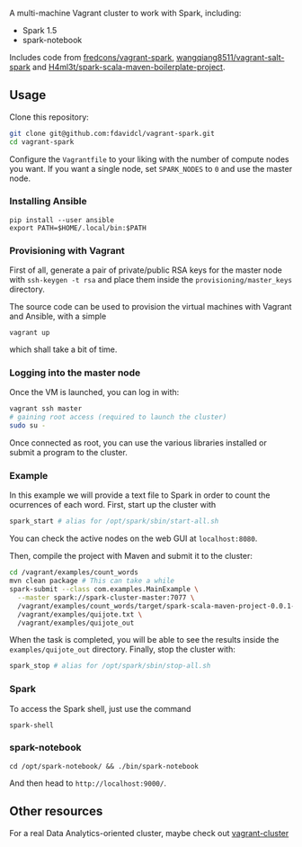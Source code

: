 A multi-machine Vagrant cluster to work with Spark, including:
- Spark 1.5
- spark-notebook

Includes code from [fredcons/vagrant-spark](https://github.com/fredcons/vagrant-spark), [wangqiang8511/vagrant-salt-spark](https://github.com/wangqiang8511/vagrant-salt-spark) and [H4ml3t/spark-scala-maven-boilerplate-project](https://github.com/H4ml3t/spark-scala-maven-boilerplate-project).

## Usage

Clone this repository: 

```sh
git clone git@github.com:fdavidcl/vagrant-spark.git
cd vagrant-spark
```

Configure the `Vagrantfile` to your liking with the number of compute nodes you want. If you want a single node, set `SPARK_NODES` to `0` and use the master node.

### Installing Ansible

```
pip install --user ansible
export PATH=$HOME/.local/bin:$PATH
```

### Provisioning with Vagrant

First of all, generate a pair of private/public RSA keys for the master node with `ssh-keygen -t rsa` and place them inside the `provisioning/master_keys` directory.

The source code can be used to provision the virtual machines with Vagrant and Ansible, with a simple

```
vagrant up
```

which shall take a bit of time.

### Logging into the master node

Once the VM is launched, you can log in with:

```sh
vagrant ssh master
# gaining root access (required to launch the cluster)
sudo su -
```

Once connected as root, you can use the various libraries installed or submit a program to the cluster.

### Example

In this example we will provide a text file to Spark in order to count the ocurrences of each word. First, start up the cluster with

```sh
spark_start # alias for /opt/spark/sbin/start-all.sh
```

You can check the active nodes on the web GUI at `localhost:8080`.

Then, compile the project with Maven and submit it to the cluster:

```sh
cd /vagrant/examples/count_words
mvn clean package # This can take a while
spark-submit --class com.examples.MainExample \
  --master spark://spark-cluster-master:7077 \
  /vagrant/examples/count_words/target/spark-scala-maven-project-0.0.1-SNAPSHOT-jar-with-dependencies.jar \
  /vagrant/examples/quijote.txt \
  /vagrant/examples/quijote_out
```

When the task is completed, you will be able to see the results inside the `examples/quijote_out` directory. Finally, stop the cluster with:

```sh
spark_stop # alias for /opt/spark/sbin/stop-all.sh
```

### Spark

To access the Spark shell, just use the command

```
spark-shell
```

### spark-notebook

```
cd /opt/spark-notebook/ && ./bin/spark-notebook
```

And then head to `http://localhost:9000/`.

## Other resources

For a real Data Analytics-oriented cluster, maybe check out [vagrant-cluster](https://github.com/irifed/vagrant-cluster)
